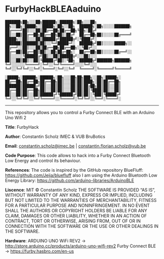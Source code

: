 # FurbyHackBLEAaduino
```
███████╗██╗░░░██╗██████╗░██████╗░██╗░░░██╗  ██╗░░██╗░█████╗░░█████╗░██╗░░██╗  ██████╗░██╗░░░░░███████╗
██╔════╝██║░░░██║██╔══██╗██╔══██╗╚██╗░██╔╝  ██║░░██║██╔══██╗██╔══██╗██║░██╔╝  ██╔══██╗██║░░░░░██╔════╝
█████╗░░██║░░░██║██████╔╝██████╦╝░╚████╔╝░  ███████║███████║██║░░╚═╝█████═╝░  ██████╦╝██║░░░░░█████╗░░
██╔══╝░░██║░░░██║██╔══██╗██╔══██╗░░╚██╔╝░░  ██╔══██║██╔══██║██║░░██╗██╔═██╗░  ██╔══██╗██║░░░░░██╔══╝░░
██║░░░░░╚██████╔╝██║░░██║██████╦╝░░░██║░░░  ██║░░██║██║░░██║╚█████╔╝██║░╚██╗  ██████╦╝███████╗███████╗
╚═╝░░░░░░╚═════╝░╚═╝░░╚═╝╚═════╝░░░░╚═╝░░░  ╚═╝░░╚═╝╚═╝░░╚═╝░╚════╝░╚═╝░░╚═╝  ╚═════╝░╚══════╝╚══════╝

░█████╗░██████╗░██████╗░██╗░░░██╗██╗███╗░░██╗░█████╗░
██╔══██╗██╔══██╗██╔══██╗██║░░░██║██║████╗░██║██╔══██╗
███████║██████╔╝██║░░██║██║░░░██║██║██╔██╗██║██║░░██║
██╔══██║██╔══██╗██║░░██║██║░░░██║██║██║╚████║██║░░██║
██║░░██║██║░░██║██████╔╝╚██████╔╝██║██║░╚███║╚█████╔╝
╚═╝░░╚═╝╚═╝░░╚═╝╚═════╝░░╚═════╝░╚═╝╚═╝░░╚══╝░╚════╝░                                                                                          
```
------------------------------------------------------- 

This repository allows you to control a Furby Connect BLE with an Arduino Uno Wifi 2

  **Title**:      FurbyHack
  
  **Author**:     Constantin Scholz IMEC & VUB BruBotics
  
  **Email**:      constantin.scholz@imec.be | constantin.florian.scholz@vub.be
  
  **Code 
  Purpose**:    This code allows to hack into a Furby Connect Bluetooth Low Energy and control its behaviour. 
  
  **References**: The code is inspired by the GitHub repository BlueFluff: https://github.com/Jeija/bluefluff also 
              I am using the Arduino Bluetooth Low Energy Library: https://github.com/arduino-libraries/ArduinoBLE
              
  **Liscence**:   MIT © Constantin Scholz
              THE SOFTWARE IS PROVIDED “AS IS”, WITHOUT WARRANTY OF ANY KIND, EXPRESS OR IMPLIED, 
              INCLUDING BUT NOT LIMITED TO THE WARRANTIES OF MERCHANTABILITY, FITNESS FOR A PARTICULAR 
              PURPOSE AND NONINFRINGEMENT. IN NO EVENT SHALL THE AUTHORS OR COPYRIGHT HOLDERS BE LIABLE FOR ANY CLAIM, 
              DAMAGES OR OTHER LIABILITY, WHETHER IN AN ACTION OF CONTRACT, TORT OR OTHERWISE, ARISING FROM, 
              OUT OF OR IN CONNECTION WITH THE SOFTWARE OR THE USE OR OTHER DEALINGS IN THE SOFTWARE.

 **Hardware**:    ARDUINO UNO WiFi REV2 -> http://store.arduino.cc/products/arduino-uno-wifi-rev2
              Furby Connect BLE -> https://furby.hasbro.com/en-us            
